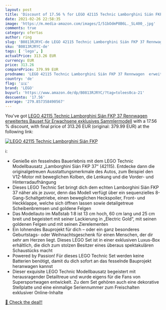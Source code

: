```yaml
---
layout: post
title: 'Discount of 17.56 % for LEGO 42115 Technic Lamborghini Sián FKP '
date: 2021-02-26 22:58:35
image: 'https://m.media-amazon.com/images/I/51bOdmP8B6L._SL400_.jpg'
comments: true
category: ofertas
author: ring
slug: 'B0813RJRYC-de LEGO 42115 Technic Lamborghini Sián FKP 37 Rennwagen...'
sku: 'B0813RJRYC-de'
tags: [ 'lego', ]
actualPrice: 313.26 EUR
currency: EUR
price: 313.26
comparePrice: 379.99 EUR
prodname: 'LEGO 42115 Technic Lamborghini Sián FKP 37 Rennwagen  erweitertes Bauset für Erwachsene  exklusives Sammlermodell'
country: 'de'
flag: '🇩🇪'
brand: 'LEGO'
buyurl: 'https://www.amazon.de/dp/B0813RJRYC/?tag=tolees0ca-21'
descuento: '17.56'
average: '279.857358490567'
---
```


You've got [LEGO 42115 Technic Lamborghini Sián FKP 37 Rennwagen  erweitertes Bauset für Erwachsene  exklusives Sammlermodell](https://www.amazon.de/dp/B0813RJRYC/?tag=tolees0ca-21) with a  17.56 % discount, with final price of 313.26 EUR (original: 379.99 EUR) at the following link:

[![LEGO 42115 Technic Lamborghini Sián FKP ](https://m.media-amazon.com/images/I/51bOdmP8B6L._SL400_.jpg)](https://www.amazon.de/dp/B0813RJRYC/?tag=tolees0ca-21)

ℹ️:

- Genieße ein fesselndes Bauerlebnis mit dem LEGO Technic Modellbausatz „Lamborghini Sián FKP 37“ (42115). Entdecke dann die originalgetreuen Ausstattungsmerkmale des Autos, zum Beispiel den V12-Motor mit beweglichen Kolben, die Lenkung und die Vorder- und Hinterradaufhängung
- Dieses LEGO Technic Set bringt dich dem echten Lamborghini Sián FKP 37 näher als je zuvor, denn das Modell verfügt über ein sequenzielles 8-Gang-Schaltgetriebe, einen beweglichen Heckspoiler, Front- und Heckklappe, welche sich öffnen lassen sowie detailgetreue Scheibenbremsen und goldene Felgen
- Das Modellauto im Maßstab 1:8 ist 13 cm hoch, 60 cm lang und 25 cm breit und begeistert mit seiner Lackierung in „Electric Gold“, mit seinen goldenen Felgen und mit seinen Zierelementen
- Ein lohnendes Bauprojekt für dich – oder ein ganz besonderes Geburtstags- oder Weihnachtsgeschenk für einen Menschen, der dir sehr am Herzen liegt. Dieses LEGO Set ist in einer exklusiven Luxus-Box erhältlich, die dich zum stolzen Besitzer eines überaus spektakulären Schaustücks macht
- Powered by Passion! Für dieses LEGO Technic Set werden keine Batterien benötigt, damit du dich sofort an das fesselnde Bauprojekt heranwagen kannst
- Dieser exquisite LEGO Technic Modellbausatz begeistert mit herausragender Detailtreue und wurde eigens für die Fans von Supersportwagen entwickelt. Zu dem Set gehören auch eine dekorative Stellplatte und eine einmalige Seriennummer zum Freischalten exklusiver Online-Inhalte

[🛒 Check the deal!!](https://www.amazon.de/dp/B0813RJRYC/?tag=tolees0ca-21)
